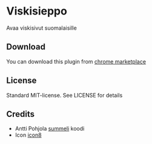 Viskisieppo
===========

Avaa viskisivut suomalaisille

Download
-------
You can download this plugin from [chrome marketplace]

License
-------
Standard MIT-license. See LICENSE for details

Credits
-------
* Antti Pohjola [summeli] koodi
* Icon [icon8]


[icon8]: http://icons8.com/ "Icons8 homepage"
[summeli]: http://summeli.fi "summeli.fi"
[chrome marketplace]: https://chrome.google.com/webstore/detail/viskisieppo/dgmcbnhfgeejfapefklhjpilfiholhcc?hl=fi "chrome marketplace"
